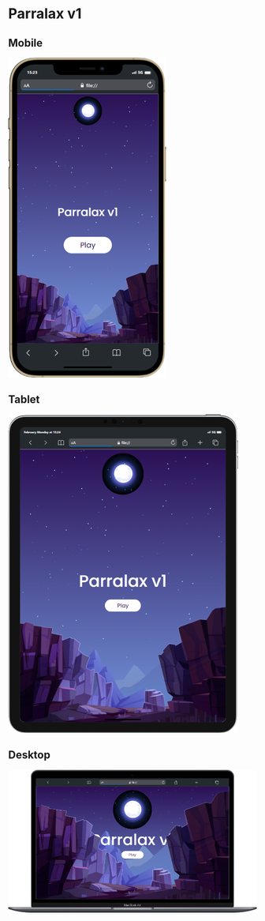 # Parralax v1

## Mobile
![Mobile View](ui/mobile.png)

## Tablet
![Tablet View](ui/tablet.png)

## Desktop
![Desktop View](ui/desktop.png)